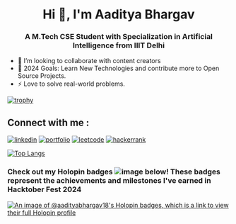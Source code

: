 <h1 align="center">Hi 👋, I'm Aaditya Bhargav </h1>

<h3 align="center">A M.Tech CSE Student with Specialization in Artificial Intelligence from IIIT Delhi </h3>

- 💞️ I’m looking to collaborate with content creators
- 🥅 2024 Goals: Learn New Technologies and contribute more to Open Source Projects.
- ⚡ Love to solve real-world problems.

[![trophy](https://github-profile-trophy.vercel.app/?username=aadityabhargav18)](https://github.com/aadityabhargav18/github-profile-trophy)

## Connect with me :
[![linkedin](https://img.shields.io/badge/linkedin-0A66C2?style=for-the-badge&logo=linkedin&logoColor=white)](https://www.linkedin.com/in/aaditya-bhargav-34b424197/)
[![portfolio](https://img.shields.io/badge/portfolio-FA441D?style=for-the-badge&logo=ko-fi&logoColor=white)](https://aadityabhargav18.github.io/Portfolio/)
[![leetcode](https://img.shields.io/badge/leetcode-FDE35B?style=for-the-badge&logo=leetcode&logoColor=white)](https://leetcode.com/beunique_18/)
[![hackerrank](https://img.shields.io/badge/hackerrank-04BF11?style=for-the-badge&logo=hackerrank&logoColor=white)](https://www.hackerrank.com/baaditya917)

[![Top Langs](https://github-readme-stats.vercel.app/api/top-langs/?username=aadityabhargav18&layout=compact)](https://github.com/aadityabhargav18/github-readme-stats)

### Check out my Holopin badges ![image](https://github.com/user-attachments/assets/fa3132e5-6d97-4ba8-8d7f-d142f20f982f) below! These badges represent the achievements and milestones I've earned in Hacktober Fest 2024
[![An image of @aadityabhargav18's Holopin badges, which is a link to view their full Holopin profile](https://holopin.me/aadityabhargav18)](https://holopin.io/@aadityabhargav18)

<!---
aadityabhargav18/aadityabhargav18 is a ✨ special ✨ repository because its `README.md` (this file) appears on your GitHub profile.
You can click the Preview link to take a look at your changes.
--->
